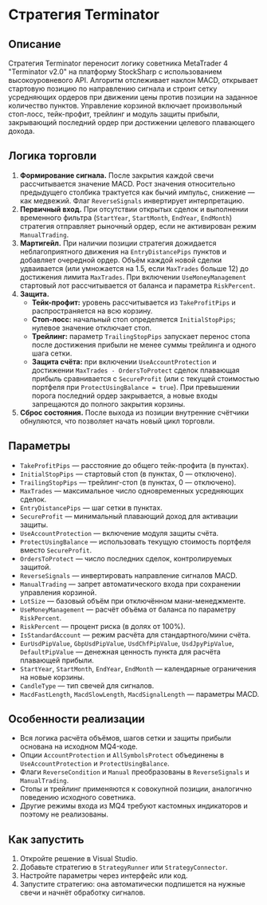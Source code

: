 # Стратегия Terminator

## Описание

Стратегия Terminator переносит логику советника MetaTrader 4 "Terminator v2.0" на платформу StockSharp с использованием высокоуровневого API. Алгоритм отслеживает наклон MACD, открывает стартовую позицию по направлению сигнала и строит сетку усредняющих ордеров при движении цены против позиции на заданное количество пунктов. Управление корзиной включает произвольный стоп-лосс, тейк-профит, трейлинг и модуль защиты прибыли, закрывающий последний ордер при достижении целевого плавающего дохода.

## Логика торговли

1. **Формирование сигнала.** После закрытия каждой свечи рассчитывается значение MACD. Рост значения относительно предыдущего столбика трактуется как бычий импульс, снижение — как медвежий. Флаг `ReverseSignals` инвертирует интерпретацию.
2. **Первичный вход.** При отсутствии открытых сделок и выполнении временного фильтра (`StartYear`, `StartMonth`, `EndYear`, `EndMonth`) стратегия отправляет рыночный ордер, если не активирован режим `ManualTrading`.
3. **Мартигейл.** При наличии позиции стратегия дожидается неблагоприятного движения на `EntryDistancePips` пунктов и добавляет очередной ордер. Объём каждой новой сделки удваивается (или умножается на 1.5, если `MaxTrades` больше 12) до достижения лимита `MaxTrades`. При включении `UseMoneyManagement` стартовый лот рассчитывается от баланса и параметра `RiskPercent`.
4. **Защита.**
   - **Тейк-профит:** уровень рассчитывается из `TakeProfitPips` и распространяется на всю корзину.
   - **Стоп-лосс:** начальный стоп определяется `InitialStopPips`; нулевое значение отключает стоп.
   - **Трейлинг:** параметр `TrailingStopPips` запускает перенос стопа после достижения прибыли не менее суммы трейлинга и одного шага сетки.
   - **Защита счёта:** при включении `UseAccountProtection` и достижении `MaxTrades - OrdersToProtect` сделок плавающая прибыль сравнивается с `SecureProfit` (или с текущей стоимостью портфеля при `ProtectUsingBalance = true`). При превышении порога последний ордер закрывается, а новые входы запрещаются до полного закрытия корзины.
5. **Сброс состояния.** После выхода из позиции внутренние счётчики обнуляются, что позволяет начать новый цикл торговли.

## Параметры

- `TakeProfitPips` — расстояние до общего тейк-профита (в пунктах).
- `InitialStopPips` — стартовый стоп (в пунктах, 0 — отключено).
- `TrailingStopPips` — трейлинг-стоп (в пунктах, 0 — отключено).
- `MaxTrades` — максимальное число одновременных усредняющих сделок.
- `EntryDistancePips` — шаг сетки в пунктах.
- `SecureProfit` — минимальный плавающий доход для активации защиты.
- `UseAccountProtection` — включение модуля защиты счёта.
- `ProtectUsingBalance` — использовать текущую стоимость портфеля вместо `SecureProfit`.
- `OrdersToProtect` — число последних сделок, контролируемых защитой.
- `ReverseSignals` — инвертировать направление сигналов MACD.
- `ManualTrading` — запрет автоматического входа при сохранении управления корзиной.
- `LotSize` — базовый объём при отключённом мани-менеджменте.
- `UseMoneyManagement` — расчёт объёма от баланса по параметру `RiskPercent`.
- `RiskPercent` — процент риска (в долях от 100%).
- `IsStandardAccount` — режим расчёта для стандартного/мини счёта.
- `EurUsdPipValue`, `GbpUsdPipValue`, `UsdChfPipValue`, `UsdJpyPipValue`, `DefaultPipValue` — денежная ценность пункта для расчёта плавающей прибыли.
- `StartYear`, `StartMonth`, `EndYear`, `EndMonth` — календарные ограничения на новые корзины.
- `CandleType` — тип свечей для сигналов.
- `MacdFastLength`, `MacdSlowLength`, `MacdSignalLength` — параметры MACD.

## Особенности реализации

- Вся логика расчёта объёмов, шагов сетки и защиты прибыли основана на исходном MQ4-коде.
- Опции `AccountProtection` и `AllSymbolsProtect` объединены в `UseAccountProtection` и `ProtectUsingBalance`.
- Флаги `ReverseCondition` и `Manual` преобразованы в `ReverseSignals` и `ManualTrading`.
- Стопы и трейлинг применяются к совокупной позиции, аналогично поведению исходного советника.
- Другие режимы входа из MQ4 требуют кастомных индикаторов и поэтому не реализованы.

## Как запустить

1. Откройте решение в Visual Studio.
2. Добавьте стратегию в `StrategyRunner` или `StrategyConnector`.
3. Настройте параметры через интерфейс или код.
4. Запустите стратегию: она автоматически подпишется на нужные свечи и начнёт обработку сигналов.
